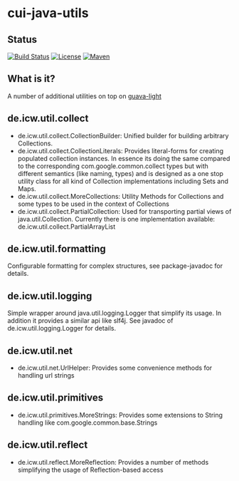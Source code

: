 # cui-java-utils

## Status
[![Build Status](https://travis-ci.com/cuioss/cui-java-utils.svg?branch=master)](https://travis-ci.org/cuioss/cui-java-utils)
[![License](http://img.shields.io/:license-apache-blue.svg)](http://www.apache.org/licenses/LICENSE-2.0.html)
[![Maven](https://img.shields.io/maven-metadata/v/http/central.maven.org/maven2/com/github/cuioss/cui-java-utils/maven-metadata.xml.svg)](http://central.maven.org/maven2/com/github/cuioss/cui-java-utils/)

## What is it?
A number of additional utilities on top on [guava-light](https://github.com/cuioss/guava-light) 

## de.icw.util.collect
- de.icw.util.collect.CollectionBuilder: Unified builder for building arbitrary Collections.
- de.icw.util.collect.CollectionLiterals: Provides literal-forms for creating populated collection instances. In essence its doing the same compared to the corresponding com.google.common.collect types but with different semantics (like naming, types) and is designed as a one stop utility class for all kind of Collection implementations including Sets and Maps.
- de.icw.util.collect.MoreCollections:  Utility Methods for Collections and some types to be used in the context of Collections
- de.icw.util.collect.PartialCollection: Used for transporting partial views of java.util.Collection. Currently there is one implementation available: de.icw.util.collect.PartialArrayList

## de.icw.util.formatting
Configurable formatting for complex structures, see package-javadoc for details.

## de.icw.util.logging
Simple wrapper around java.util.logging.Logger that simplify its usage. In addition it provides a similar api like slf4j. See javadoc of de.icw.util.logging.Logger for details.

## de.icw.util.net
- de.icw.util.net.UrlHelper: Provides some convenience methods for handling url strings

## de.icw.util.primitives
- de.icw.util.primitives.MoreStrings: Provides some extensions to String handling like com.google.common.base.Strings

## de.icw.util.reflect
- de.icw.util.reflect.MoreReflection: Provides a number of methods simplifying the usage of Reflection-based access
